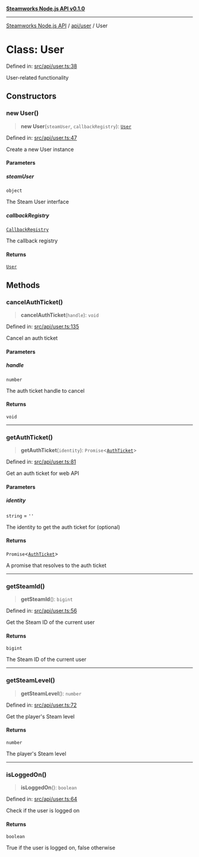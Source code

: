 [**Steamworks Node.js API v0.1.0**](../../../README.md)

***

[Steamworks Node.js API](../../../modules.md) / [api/user](../README.md) / User

# Class: User

Defined in: [src/api/user.ts:38](https://github.com/MikalDev/steam-koffi/blob/57920fe5c92a340b13303d2cc44034af83ea4270/src/api/user.ts#L38)

User-related functionality

## Constructors

### new User()

> **new User**(`steamUser`, `callbackRegistry`): [`User`](User.md)

Defined in: [src/api/user.ts:47](https://github.com/MikalDev/steam-koffi/blob/57920fe5c92a340b13303d2cc44034af83ea4270/src/api/user.ts#L47)

Create a new User instance

#### Parameters

##### steamUser

`object`

The Steam User interface

##### callbackRegistry

[`CallbackRegistry`](../../../callbacks/registry/classes/CallbackRegistry.md)

The callback registry

#### Returns

[`User`](User.md)

## Methods

### cancelAuthTicket()

> **cancelAuthTicket**(`handle`): `void`

Defined in: [src/api/user.ts:135](https://github.com/MikalDev/steam-koffi/blob/57920fe5c92a340b13303d2cc44034af83ea4270/src/api/user.ts#L135)

Cancel an auth ticket

#### Parameters

##### handle

`number`

The auth ticket handle to cancel

#### Returns

`void`

***

### getAuthTicket()

> **getAuthTicket**(`identity`): `Promise`\<[`AuthTicket`](../interfaces/AuthTicket.md)\>

Defined in: [src/api/user.ts:81](https://github.com/MikalDev/steam-koffi/blob/57920fe5c92a340b13303d2cc44034af83ea4270/src/api/user.ts#L81)

Get an auth ticket for web API

#### Parameters

##### identity

`string` = `''`

The identity to get the auth ticket for (optional)

#### Returns

`Promise`\<[`AuthTicket`](../interfaces/AuthTicket.md)\>

A promise that resolves to the auth ticket

***

### getSteamId()

> **getSteamId**(): `bigint`

Defined in: [src/api/user.ts:56](https://github.com/MikalDev/steam-koffi/blob/57920fe5c92a340b13303d2cc44034af83ea4270/src/api/user.ts#L56)

Get the Steam ID of the current user

#### Returns

`bigint`

The Steam ID of the current user

***

### getSteamLevel()

> **getSteamLevel**(): `number`

Defined in: [src/api/user.ts:72](https://github.com/MikalDev/steam-koffi/blob/57920fe5c92a340b13303d2cc44034af83ea4270/src/api/user.ts#L72)

Get the player's Steam level

#### Returns

`number`

The player's Steam level

***

### isLoggedOn()

> **isLoggedOn**(): `boolean`

Defined in: [src/api/user.ts:64](https://github.com/MikalDev/steam-koffi/blob/57920fe5c92a340b13303d2cc44034af83ea4270/src/api/user.ts#L64)

Check if the user is logged on

#### Returns

`boolean`

True if the user is logged on, false otherwise
